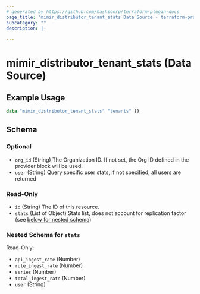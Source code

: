 ```yaml
---
# generated by https://github.com/hashicorp/terraform-plugin-docs
page_title: "mimir_distributor_tenant_stats Data Source - terraform-provider-mimir"
subcategory: ""
description: |-
  
---
```


# mimir_distributor_tenant_stats (Data Source)



## Example Usage

```terraform
data "mimir_distributor_tenant_stats" "tenants" {}
```

<!-- schema generated by tfplugindocs -->
## Schema

### Optional

- `org_id` (String) The Organization ID. If not set, the Org ID defined in the provider block will be used.
- `user` (String) Query specific user stats, if not specified, all users are returned

### Read-Only

- `id` (String) The ID of this resource.
- `stats` (List of Object) Stats list, does not account for replication factor (see [below for nested schema](#nestedatt--stats))

<a id="nestedatt--stats"></a>
### Nested Schema for `stats`

Read-Only:

- `api_ingest_rate` (Number)
- `rule_ingest_rate` (Number)
- `series` (Number)
- `total_ingest_rate` (Number)
- `user` (String)


